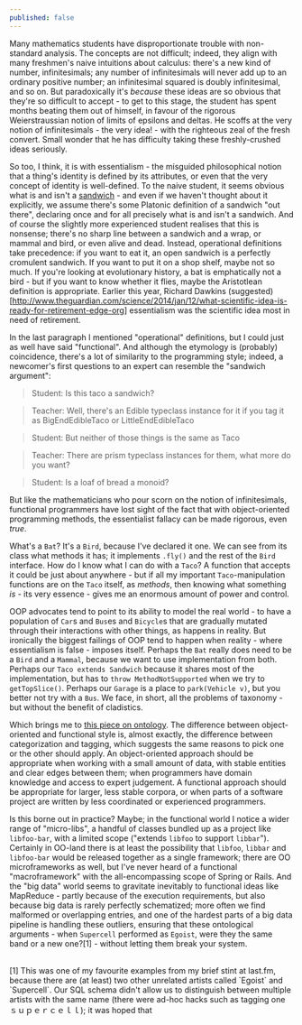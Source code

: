 ```yaml
---
published: false
---
```


Many mathematics students have disproportionate trouble with non-standard analysis. The concepts are not difficult; indeed, they align with many freshmen's naive intuitions about calculus: there's a new kind of number, infinitesimals; any number of infinitesimals will never add up to an ordinary positive number; an infinitesimal squared is doubly infinitesimal, and so on. But paradoxically it's *because* these ideas are so obvious that they're so difficult to accept - to get to this stage, the student has spent months beating them out of himself, in favour of the rigorous Weierstraussian notion of limits of epsilons and deltas. He scoffs at the very notion of infinitesimals - the very idea! - with the righteous zeal of the fresh convert. Small wonder that he has difficulty taking these freshly-crushed ideas seriously.

So too, I think, it is with essentialism - the misguided philosophical notion that a thing's identity is defined by its attributes, or even that the very concept of identity is well-defined. To the naive student, it seems obvious what is and isn't a [sandwich](https://medium.com/@kmikeym/is-this-a-sandwich-50b1317eb3f5) - and even if we haven't thought about it explicitly, we assume there's some Platonic definition of a sandwich "out there", declaring once and for all precisely what is and isn't a sandwich. And of course the slightly more experienced student realises that this is nonsense; there's no sharp line between a sandwich and a wrap, or mammal and bird, or even alive and dead. Instead, operational definitions take precedence: if you want to eat it, an open sandwich is a perfectly cromulent sandwich. If you want to put it on a shop shelf, maybe not so much. If you're looking at evolutionary history, a bat is emphatically not a bird - but if you want to know whether it flies, maybe the Aristotlean definition is appropriate. Earlier this year, Richard Dawkins (suggested)[http://www.theguardian.com/science/2014/jan/12/what-scientific-idea-is-ready-for-retirement-edge-org] essentialism was the scientific idea most in need of retirement.

In the last paragraph I mentioned "operational" definitions, but I could just as well have said "functional". And although the etymology is (probably) coincidence, there's a lot of similarity to the programming style; indeed, a newcomer's first questions to an expert can resemble the "sandwich argument":

> Student: Is this taco a sandwich?

> Teacher: Well, there's an Edible typeclass instance for it if you tag it as BigEndEdibleTaco or LittleEndEdibleTaco

> Student: But neither of those things is the same as Taco

> Teacher: There are prism typeclass instances for them, what more do you want?

> Student: Is a loaf of bread a monoid?

But like the mathematicians who pour scorn on the notion of infinitesimals, functional programmers have lost sight of the fact that with object-oriented programming methods, the essentialist fallacy can be made rigorous, even *true*.

What's a `Bat`? It's a `Bird`, because I've declared it one. We can see from its class what methods it has; it implements `.fly()` and the rest of the `Bird` interface. How do I know what I can do with a `Taco`? A function that accepts it could be just about anywhere - but if all my important `Taco`-manipulation functions are on the `Taco` itself, as *methods*, then knowing what something *is* - its very essence - gives me an enormous amount of power and control.

OOP advocates tend to point to its ability to model the real world - to have a population of `Car`s and `Bus`es and `Bicycle`s that are gradually mutated through their interactions with other things, as happens in reality. But ironically the biggest failings of OOP tend to happen when reality - where essentialism is false - imposes itself. Perhaps the `Bat` really does need to be a `Bird` and a `Mammal`, because we want to use implementation from both. Perhaps our `Taco extends Sandwich` because it shares most of the implementation, but has to `throw MethodNotSupported` when we try to `getTopSlice()`. Perhaps our `Garage` is a place to `park(Vehicle v)`, but you better not try with a `Bus`. We face, in short, all the problems of taxonomy - but without the benefit of cladistics.

Which brings me to [this piece on ontology](http://www.shirky.com/writings/ontology_overrated.html). The difference between object-oriented and functional style is, almost exactly, the difference between categorization and tagging, which suggests the same reasons to pick one or the other should apply. An object-oriented approach should be appropriate when working with a small amount of data, with stable entities and clear edges between them; when programmers have domain knowledge and access to expert judgement. A functional approach should be appropriate for larger, less stable corpora, or when parts of a software project are written by less coordinated or experienced programmers.

Is this borne out in practice? Maybe; in the functional world I notice a wider range of "micro-libs", a handful of classes bundled up as a project like `libfoo-bar`, with a limited scope ("extends `libfoo` to support `libbar`"). Certainly in OO-land there is at least the possibility that `libfoo`, `libbar` and `libfoo-bar` would be released together as a single framework; there are OO microframeworks as well, but I've never heard of a functional "macroframework" with the all-encompassing scope of Spring or Rails. And the "big data" world seems to gravitate inevitably to functional ideas like MapReduce - partly because of the execution requirements, but also because big data is rarely perfectly schematized; more often we find malformed or overlapping entries, and one of the hardest parts of a big data pipeline is handling these outliers, ensuring that these ontological arguments - when `Supercell` performed as `Egoist`, were they the same band or a new one?[1] - without letting them break your system.
<br/>
<p/>
<br/>
[1] This was one of my favourite examples from my brief stint at last.fm, because there are (at least) two other unrelated artists called `Egoist` and `Supercell`. Our SQL schema didn't allow us to distinguish between multiple artists with the same name (there were ad-hoc hacks such as tagging one ｓｕｐｅｒｃｅｌｌ); it was hoped that 